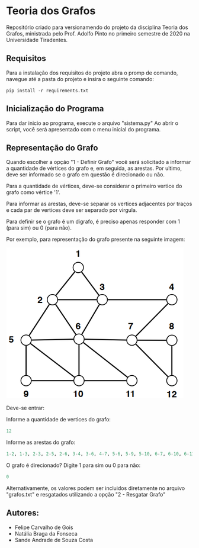 # Teoria dos Grafos

Repositório criado para versionamendo do projeto da disciplina Teoria dos Grafos, ministrada pelo Prof. Adolfo Pinto no primeiro semestre de 2020 na Universidade Tiradentes.

## Requisitos

Para a instalação dos requisitos do projeto abra o promp de comando, navegue até a pasta do projeto e insira o seguinte comando:
```
pip install -r requirements.txt
```

## Inicialização do Programa
Para dar inicio ao programa, execute o arquivo "sistema.py"
Ao abrir o script, você será apresentado com o menu inicial do programa.

## Representação do Grafo
Quando escolher a opção "1 - Definir Grafo" você será solicitado a informar a quantidade de vértices do grafo e, em seguida, as arestas. Por ultimo, deve ser informado se o grafo em questão é direcionado ou não.

Para a quantidade de vértices, deve-se considerar o primeiro vertice do grafo como vértice '1'.

Para informar as arestas, deve-se separar os vertices adjacentes por traços e cada par de vertices deve ser separado por virgula.

Para definir se o grafo é um digrafo, é preciso apenas responder com 1 (para sim) ou 0 (para não).

Por exemplo, para representação do grafo presente na seguinte imagem:

![Exemplo de Grafo](grafo_exemplo.png)

Deve-se entrar:

Informe a quantidade de vertices do grafo:
```python
12
```
Informe as arestas do grafo:

```python
1-2, 1-3, 2-3, 2-5, 2-6, 3-4, 3-6, 4-7, 5-6, 5-9, 5-10, 6-7, 6-10, 6-11, 7-8, 7-12, 8-12, 9-10, 10-11
```

O grafo é direcionado? Digite 1 para sim ou 0 para não: 
```python
0
```

Alternativamente, os valores podem ser incluidos diretamente no arquivo "grafos.txt" e resgatados utilizando a opção "2 - Resgatar Grafo"

## Autores:
* Felipe Carvalho de Gois
* Natália Braga da Fonseca
* Sande Andrade de Souza Costa
